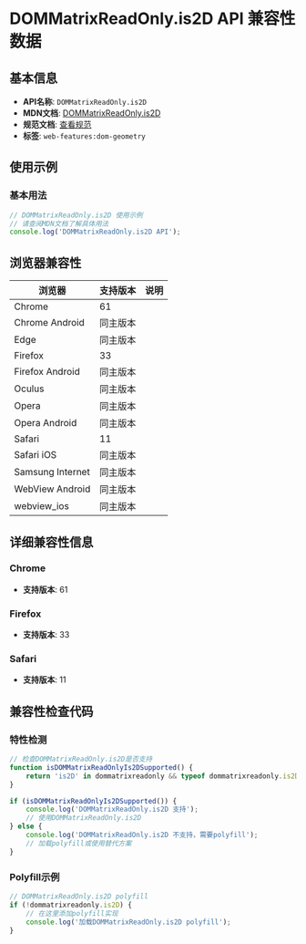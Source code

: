 # DOMMatrixReadOnly.is2D API 兼容性数据

## 基本信息

- **API名称**: `DOMMatrixReadOnly.is2D`
- **MDN文档**: [DOMMatrixReadOnly.is2D](https://developer.mozilla.org/docs/Web/API/DOMMatrixReadOnly/is2D)
- **规范文档**: [查看规范](https://drafts.fxtf.org/geometry/#dom-dommatrixreadonly-is2d)
- **标签**: `web-features:dom-geometry`

## 使用示例

### 基本用法

```javascript
// DOMMatrixReadOnly.is2D 使用示例
// 请查阅MDN文档了解具体用法
console.log('DOMMatrixReadOnly.is2D API');
```

## 浏览器兼容性

| 浏览器 | 支持版本 | 说明 |
|--------|----------|------|
| Chrome | 61 |  |
| Chrome Android | 同主版本 |  |
| Edge | 同主版本 |  |
| Firefox | 33 |  |
| Firefox Android | 同主版本 |  |
| Oculus | 同主版本 |  |
| Opera | 同主版本 |  |
| Opera Android | 同主版本 |  |
| Safari | 11 |  |
| Safari iOS | 同主版本 |  |
| Samsung Internet | 同主版本 |  |
| WebView Android | 同主版本 |  |
| webview_ios | 同主版本 |  |

## 详细兼容性信息

### Chrome

- **支持版本**: 61

### Firefox

- **支持版本**: 33

### Safari

- **支持版本**: 11

## 兼容性检查代码

### 特性检测

```javascript
// 检查DOMMatrixReadOnly.is2D是否支持
function isDOMMatrixReadOnlyIs2DSupported() {
    return 'is2D' in dommatrixreadonly && typeof dommatrixreadonly.is2D === 'function';
}

if (isDOMMatrixReadOnlyIs2DSupported()) {
    console.log('DOMMatrixReadOnly.is2D 支持');
    // 使用DOMMatrixReadOnly.is2D
} else {
    console.log('DOMMatrixReadOnly.is2D 不支持，需要polyfill');
    // 加载polyfill或使用替代方案
}
```

### Polyfill示例

```javascript
// DOMMatrixReadOnly.is2D polyfill
if (!dommatrixreadonly.is2D) {
    // 在这里添加polyfill实现
    console.log('加载DOMMatrixReadOnly.is2D polyfill');
}
```

